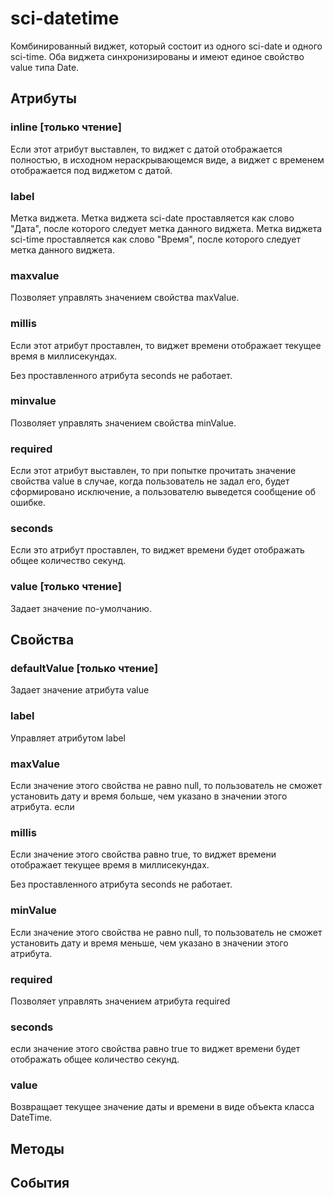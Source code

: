 # sci-datetime

Комбинированный виджет, который состоит из одного sci-date и одного sci-time.
Оба виджета синхронизированы и имеют единое свойство value типа Date.

## Атрибуты

### inline [только чтение]

Если этот атрибут выставлен, то виджет с датой отображается полностью, в исходном нераскрывающемся
виде, а виджет с временем отображается под виджетом с датой.

### label

Метка виджета. Метка виджета sci-date проставляется как слово "Дата", после
которого следует метка данного виджета. Метка виджета sci-time проставляется
как слово "Время", после которого следует метка данного виджета.

### maxvalue

Позволяет управлять значением свойства maxValue.

### millis

Если этот атрибут проставлен, то виджет времени отображает текущее время в
миллисекундах.

Без проставленного атрибута seconds не работает.

### minvalue

Позволяет управлять значением свойства minValue.

### required

Если этот атрибут выставлен, то при попытке прочитать значение свойства value в случае, когда пользователь
не задал его, будет сформировано исключение, а пользователю выведется сообщение об ошибке.

### seconds

Если это атрибут проставлен, то виджет времени будет отображать общее количество секунд.

### value [только чтение]

Задает значение по-умолчанию.

## Свойства

### defaultValue [только чтение]

Задает значение атрибута value

### label

Управляет атрибутом label

### maxValue

Если значение этого свойства не равно null, то пользователь не сможет установить дату и время больше,
чем указано в значении этого атрибута. если 

### millis

Если значение этого свойства равно true, то виджет времени отображает текущее время в
миллисекундах.

Без проставленного атрибута seconds не работает.

### minValue

Если значение этого свойства не равно null, то пользователь не сможет установить дату и время меньше,
чем указано в значении этого атрибута.

### required

Позволяет управлять значением атрибута required

### seconds

если значение этого свойства равно true то виджет времени будет отображать общее количество секунд.

### value

Возвращает текущее значение даты и времени в виде объекта класса DateTime.

## Методы

## События

